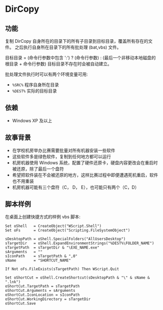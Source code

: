 DirCopy
=======

功能
----

复制 DirCopy 自身所在的目录下的所有子目录到目标目录，覆盖所有存在的文件。
之后执行自身所在目录下的所有批处理 (bat,vbs) 文件。

目标目录 = (命令行参数中包含 ':') ? (命令行参数) : (最后一个非移动本地磁盘的根目录 + 命令行参数)
目标目录不存在时会被自动建立。

批处理文件执行时可以有两个环境变量可用:
* `%SRC%`  程序自身所在目录
* `%DEST%` 实际的目标目录

依赖
----
* Windows XP 及以上

故事背景
--------

* 在学校机房举办比赛需要批量对所有机器安装一些软件
* 这些软件多是绿色软件，复制到任何地方都可以运行
* 机房机器使用 Windows 系统，配置了硬件还原卡，硬盘内容更改会在重启时被还原，除了最后一个盘符
* 希望把软件装在不会被还原的地方，这样比赛过程中即便遭遇死机重启，软件也不用重装
* 机房机器可能有三个盘符（C， D， E），也可能只有两个（C，D）


脚本样例
--------

在桌面上创建快捷方式的样例 vbs 脚本:

    Set oShell   = CreateObject("WScript.Shell")
    Set oFs      = CreateObject("Scripting.FileSystemObject")
    
    sDesktopPath = oShell.SpecialFolders("AllUsersDesktop")
    sTargetDir   = oShell.ExpandEnvironmentStrings("%DEST%\FOLDER_NAME")
    sTargetPath  = sTargetDir & "\EXE_NAME.exe"
    sArguments   = ""
    sIconPath    = sTargetPath & ",0"
    sName        = "SHORTCUT_NAME"
    
    If Not oFs.FileExists(sTargetPath) Then WScript.Quit
    
    Set oShortCut = oShell.CreateShortcut(sDesktopPath & "\" & sName & ".lnk")
    oShortCut.TargetPath = sTargetPath
    oShortCut.Arguments = sArguments
    oShortCut.IconLocation = sIconPath
    oShortCut.WorkingDirectory = sTargetDir
    oShortCut.Save
